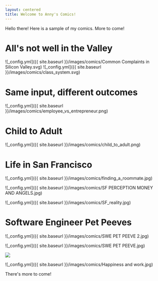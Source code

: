 ```yaml
---
layout: centered
title: Welcome to Anny's Comics!
---
```


Hello there! Here is a sample of my comics. More to come!

# All's not well in the Valley
![_config.yml]({{ site.baseurl }}/images/comics/Common Complaints in Silicon Valley.svg)
![_config.yml]({{ site.baseurl }}/images/comics/class_system.svg)

# Same input, different outcomes
![_config.yml]({{ site.baseurl }}/images/comics/employee_vs_entrepreneur.png)

# Child to Adult
![_config.yml]({{ site.baseurl }}/images/comics/child_to_adult.png)


# Life in San Francisco
![_config.yml]({{ site.baseurl }}/images/comics/finding_a_roommate.jpg)

![_config.yml]({{ site.baseurl }}/images/comics/SF PERCEPTION MONEY AND ANGELS.jpg)

![_config.yml]({{ site.baseurl }}/images/comics/SF_reality.jpg)




# Software Engineer Pet Peeves
![_config.yml]({{ site.baseurl }}/images/comics/SWE PET PEEVE 2.jpg)

![_config.yml]({{ site.baseurl }}/images/comics/SWE PET PEEVE.jpg)


<p class='largeImg'><img src="{{ site.baseurl }}/images/comics/universities are centers of.jpg" /></p>

![_config.yml]({{ site.baseurl }}/images/comics/Happiness and work.jpg)

There's more to come!



<script src="//load.sumome.com/" data-sumo-site-id="408983dbd0095fe2981312317b69e43305d9fbf51541030974c2d50a13248475" async="async"></script>





